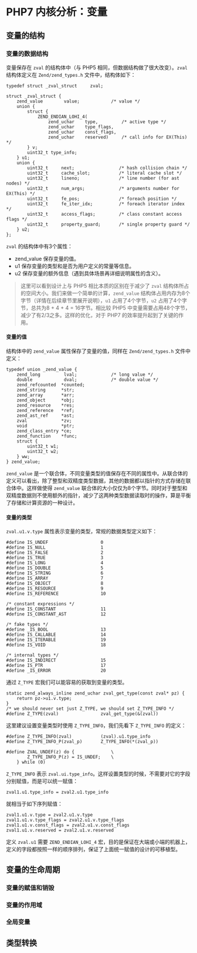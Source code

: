 # PHP7 内核分析：变量

## 变量的结构

### 变量的数据结构

变量保存在 `zval` 的结构体中（与 PHP5 相同，但数据结构做了很大改变）。`zval` 结构体定义在 `Zend/zend_types.h` 文件中，结构体如下：

```
typedef struct _zval_struct     zval;

struct _zval_struct {
	zend_value        value;			/* value */
	union {
		struct {
			ZEND_ENDIAN_LOHI_4(
				zend_uchar    type,			/* active type */
				zend_uchar    type_flags,
				zend_uchar    const_flags,
				zend_uchar    reserved)	    /* call info for EX(This) */
		} v;
		uint32_t type_info;
	} u1;
	union {
		uint32_t     next;                 /* hash collision chain */
		uint32_t     cache_slot;           /* literal cache slot */
		uint32_t     lineno;               /* line number (for ast nodes) */
		uint32_t     num_args;             /* arguments number for EX(This) */
		uint32_t     fe_pos;               /* foreach position */
		uint32_t     fe_iter_idx;          /* foreach iterator index */
		uint32_t     access_flags;         /* class constant access flags */
		uint32_t     property_guard;       /* single property guard */
	} u2;
};
```

`zval` 的结构体中有3个属性：

- zend_value 保存变量的值。
- u1 保存变量的类型和是否为用户定义的常量等信息。
- u2 保存变量的额外信息（遇到具体场景再详细说明属性的含义）。

> 这里可以看到设计上与 PHP5 相比本质的区别在于减少了 `zval` 结构体所占的空间大小。我们来做一个简单的计算，`zend_value` 结构体占用内存为8个字节（详情在后续章节里展开说明），`u1` 占用了4个字节，`u2` 占用了4个字节，总共为8 + 4 + 4 = 16字节。相比较 PHP5 中变量需要占用48个字节，减少了有2/3之多。这样的优化，对于 PHP7 的效率提升起到了关键的作用。 


#### 变量的值

结构体中的 `zend_value` 属性保存了变量的值，同样在 `Zend/zend_types.h` 文件中定义：

```
typedef union _zend_value {
	zend_long         lval;				/* long value */
	double            dval;				/* double value */
	zend_refcounted  *counted;
	zend_string      *str;
	zend_array       *arr;
	zend_object      *obj;
	zend_resource    *res;
	zend_reference   *ref;
	zend_ast_ref     *ast;
	zval             *zv;
	void             *ptr;
	zend_class_entry *ce;
	zend_function    *func;
	struct {
		uint32_t w1;
		uint32_t w2;
	} ww;
} zend_value;
```

`zend_value` 是一个联合体，不同变量类型的值保存在不同的属性中。从联合体的定义可以看出，除了整型和双精度类型数据，其他的数据都以指针的方式存储在联合体中。这样做使得 `zend_value` 联合体的大小仅仅为8个字节。同时对于整型和双精度数据则不使用额外的指针，减少了这两种类型数据读取时的操作，算是平衡了存储和计算资源的一种设计。

#### 变量的类型

`zval.u1.v.type` 属性表示变量的类型，常规的数据类型定义如下：

```
#define IS_UNDEF					0
#define IS_NULL						1
#define IS_FALSE					2
#define IS_TRUE						3
#define IS_LONG						4
#define IS_DOUBLE					5
#define IS_STRING					6
#define IS_ARRAY					7
#define IS_OBJECT					8
#define IS_RESOURCE					9
#define IS_REFERENCE				10

/* constant expressions */
#define IS_CONSTANT					11
#define IS_CONSTANT_AST				12

/* fake types */
#define _IS_BOOL					13
#define IS_CALLABLE					14
#define IS_ITERABLE					19
#define IS_VOID						18

/* internal types */
#define IS_INDIRECT             	15
#define IS_PTR						17
#define _IS_ERROR					20
```

通过 `Z_TYPE` 宏我们可以能容易的获取到变量的类型。

```
static zend_always_inline zend_uchar zval_get_type(const zval* pz) {
	return pz->u1.v.type;
}
/* we should never set just Z_TYPE, we should set Z_TYPE_INFO */
#define Z_TYPE(zval)				zval_get_type(&(zval))
```

这里建议设置变量类型时使用 `Z_TYPE_INFO`，我们先看下 `Z_TYPE_INFO` 的定义：

```
#define Z_TYPE_INFO(zval)			(zval).u1.type_info
#define Z_TYPE_INFO_P(zval_p)		Z_TYPE_INFO(*(zval_p))

#define ZVAL_UNDEF(z) do {				\
		Z_TYPE_INFO_P(z) = IS_UNDEF;	\
	} while (0)
```

`Z_TYPE_INFO` 表示 `zval.ui.type_info`。这样设置类型的时候，不需要对它的字段分别赋值，而是可以统一赋值：

```
zval1.u1.type_info = zval2.u1.type_info
```

就相当于如下序列赋值：

```
zval1.u1.v.type = zval2.u1.v.type
zval1.u1.v.type_flags = zval2.u1.v.type_flags
zval1.u1.v.const_flags = zval2.u1.v.const_flags
zval1.u1.v.reserved = zval2.u1.v.reserved
```

定义 `zval.u1` 需要 `ZEND_ENDIAN_LOHI_4` 宏，目的是保证在大端或小端的机器上，定义的字段都按照一样的顺序排列，保证了上面统一赋值的设计的可移植型。 


## 变量的生命周期

### 变量的赋值和销毁

### 变量的作用域

### 全局变量

## 类型转换
